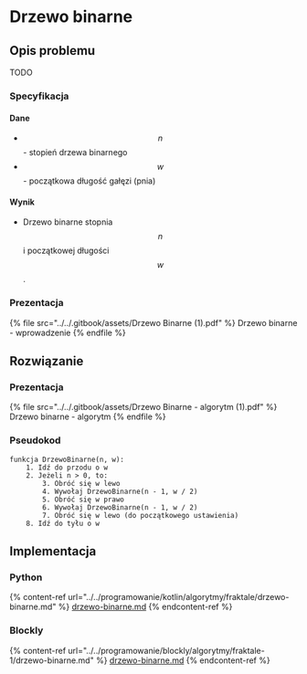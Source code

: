 # Drzewo binarne

## Opis problemu

TODO

### Specyfikacja

#### Dane

* $$n$$ - stopień drzewa binarnego
* $$w$$ - początkowa długość gałęzi (pnia)

#### Wynik

* Drzewo binarne stopnia $$n$$ i początkowej długości $$w$$.

### Prezentacja

{% file src="../../.gitbook/assets/Drzewo Binarne (1).pdf" %}
Drzewo binarne - wprowadzenie
{% endfile %}

## Rozwiązanie

### Prezentacja

{% file src="../../.gitbook/assets/Drzewo Binarne - algorytm (1).pdf" %}
Drzewo binarne - algorytm
{% endfile %}

### Pseudokod

```
funkcja DrzewoBinarne(n, w):
    1. Idź do przodu o w
    2. Jeżeli n > 0, to:
        3. Obróć się w lewo
        4. Wywołaj DrzewoBinarne(n - 1, w / 2)
        5. Obróć się w prawo
        6. Wywołaj DrzewoBinarne(n - 1, w / 2)
        7. Obróć się w lewo (do początkowego ustawienia)
    8. Idź do tyłu o w
```

## Implementacja

### Python

{% content-ref url="../../programowanie/kotlin/algorytmy/fraktale/drzewo-binarne.md" %}
[drzewo-binarne.md](../../programowanie/kotlin/algorytmy/fraktale/drzewo-binarne.md)
{% endcontent-ref %}

### Blockly

{% content-ref url="../../programowanie/blockly/algorytmy/fraktale-1/drzewo-binarne.md" %}
[drzewo-binarne.md](../../programowanie/blockly/algorytmy/fraktale-1/drzewo-binarne.md)
{% endcontent-ref %}
